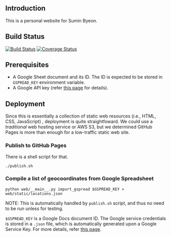 Introduction
-------------

This is a personal website for Sumin Byeon.

Build Status
------------

[![Build Status](https://travis-ci.org/suminb/web.svg?branch=develop)](https://travis-ci.org/suminb/web)
[![Coverage Status](https://coveralls.io/repos/suminb/web/badge.svg?branch=develop&service=github)](https://coveralls.io/github/suminb/web?branch=develop)

Prerequisites
-------------

- A Google Sheet document and its ID. The ID is expected to be stored in `GSPREAD_KEY` environment variable.
- A Google API key (refer [this page](https://developers.google.com/maps/documentation/geocoding/get-api-key) for details).

Deployment
----------

Since this is essentially a collection of static web resources (i.e., HTML,
CSS, JavaScript) , deployment is quite straightfoward. We could use a
*traditional* web hosting service or AWS S3, but we determined GitHub Pages
is more than enough for a low-traffic static web site.

### Publish to GitHub Pages

There is a shell script for that.

    ./publish.sh


### Compile a list of geocoordinates from Google Spreadsheet

    python web/__main__.py import_gspread $GSPREAD_KEY > web/static/locations.json

NOTE: This is automatically handled by `publish.sh` script, and thus no need to
be run unless for testing.

`$GSPREAD_KEY` is a Google Docs document ID. The Google service credentials is
stored in a `.json` file, which is automatically generated upon a Google
Service Key.  For more details, refer [this page](https://gspread.readthedocs.io/en/latest/oauth2.html).
